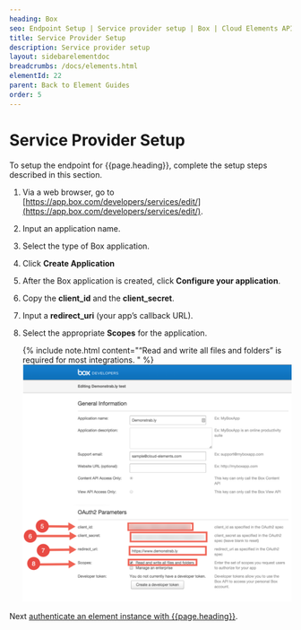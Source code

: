 ```yaml
---
heading: Box
seo: Endpoint Setup | Service provider setup | Box | Cloud Elements API Docs
title: Service Provider Setup
description: Service provider setup
layout: sidebarelementdoc
breadcrumbs: /docs/elements.html
elementId: 22
parent: Back to Element Guides
order: 5
---
```


# Service Provider Setup

To setup the endpoint for {{page.heading}}, complete the setup steps described in this section.

1. Via a web browser, go to  [https://app.box.com/developers/services/edit/](https://app.box.com/developers/services/edit/).

2. Input an application name.

3. Select the type of Box application.

4. Click **Create Application**

5. After the Box application is created, click **Configure your application**.

6. Copy the **client_id** and the **client_secret**.

7. Input a **redirect_uri** (your app’s callback URL).

8. Select the appropriate **Scopes** for the application.

    {% include note.html content="“Read and write all files and folders” is required for most integrations. " %}
    ![Box Connected App step 3](img/EndpointSetupStep8.png)

Next [authenticate an element instance with {{page.heading}}](authenticate.html).
